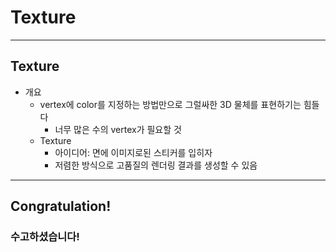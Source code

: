 # Texture

---

## Texture

- 개요
  - vertex에 color를 지정하는 방법만으로 그럴싸한 3D 물체를 표현하기는 힘들다
    - 너무 많은 수의 vertex가 필요할 것
  - Texture
    - 아이디어: 면에 이미지로된 스티커를 입히자
    - 저렴한 방식으로 고품질의 렌더링 결과를 생성할 수 있음

---

## Congratulation!
### 수고하셨습니다!
